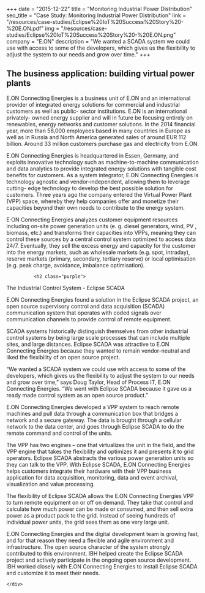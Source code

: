 +++
date = "2015-12-22"
title = "Monitoring Industrial Power Distribution"
seo_title = "Case Study: Monitoring Industrial Power Distribution"
link = "/resources/case-studies/Eclipse%20IoT%20Success%20Story%20-%20E.ON.pdf"
img = "/resources/case-studies/Eclipse%20IoT%20Success%20Story%20-%20E.ON.png"
company = "E.ON"
description = "We wanted a SCADA system we could use with access to some of the developers, which gives us the  flexibility to adjust the system to our needs and grow over time."
+++
<div class="row">
    <div class="col-md-12">
        <h2 class="purple">
    The business application: building virtual power plants
        </h2>
        <p>E.ON Connecting Energies is a business unit of E.ON and 
        an international provider of integrated energy solutions 
        for commercial and industrial customers as well as public-
        sector  institutions.  E.ON  is  an  international  privately-
        owned  energy  supplier  and  will  in  future  be  focusing  
        entirely  on  renewables,  energy  networks  and  customer  
        solutions. In the 2014 financial year, more than 58,000 
        employees based in many countries in Europe as well as 
        in Russia and North America generated sales of around 
        EUR 112 billion. Around 33 million customers purchase 
        gas and electricity from E.ON. 
        </p>
        <p>E.ON  Connecting  Energies  is  headquartered  in  Essen,  
        Germany,  and  exploits  innovative  technology  such  as  
        machine-to-machine communication and data analytics 
        to  provide  integrated  energy  solutions  with  tangible  
        cost  benefits  for  customers.  As  a  system  integrator, 
        E.ON  Connecting  Energies  is  technology  agnostic  and  
        vendor-independent, allowing them to leverage cutting-
        edge  technology  to  develop  the  best  possible  solution  
        for  customers.  Three  years  ago  the  company  entered  
        the  Virtual  Power  Plant  (VPP)  space,  whereby  they  help  
        companies offer and monetize their capacities beyond 
        their own needs to contribute to the energy system. 
        </p>
        <p>
        E·ON Connecting Energies analyzes customer equipment 
        resources including on-site power generation units (e. g. 
        diesel generators, wind, PV , biomass, etc.) and transforms 
        their  capacities  into  VPPs,  meaning  they  can  control  
        these sources by a central control system optimized to 
        access data 24/7. Eventually, they sell the excess energy 
        and capacity for the customer into the energy markets, 
        such  as  wholesale  markets  (e.g.  spot,  intraday),  reserve  
        markets  (primary,  secondary,  tertiary  reserve)  or  local  
        optimisation  (e.g.  peak  charge,  avoidance,  imbalance  
        optimisation).
        </p>

              <h2 class="purple">
The Industrial Control System - Eclipse SCADA
</h2>

<p>E.ON Connecting Energies found a solution in the Eclipse SCADA project, an open source supervisory control and data acquisition (SCADA) communication system that operates with coded signals over communication channels to provide control of remote equipment. </p>

<p>SCADA systems historically distinguish themselves from other industrial control systems by being large scale processes that can include multiple sites, and large distances. Eclipse SCADA was attractive to E.ON Connecting Energies because they wanted to remain vendor-neutral and liked the flexibility of an open source project.</p>

<p>“We wanted a SCADA system we could use with access to some of the developers, which gives us the flexibility to adjust the system to our needs and grow over time,” says Doug Taylor, Head of Process IT, E.ON Connecting Energies. “We went with Eclipse SCADA because it gave us a ready made control system as an open source product.”</p>

<p>E.ON Connecting Energies developed a VPP system to reach remote machines and pull data through a communication box that bridges a network and a secure gateway. The data is brought through a cellular network to the data center, and goes through Eclipse SCADA to do the remote command and control of the units.</p>

<p>The VPP has two engines – one that virtualizes the unit in the field, and the VPP engine that takes the flexibility and optimizes it and presents it to grid operators. Eclipse SCADA abstracts the various power generation units so they can talk to the VPP. With Eclipse SCADA, E.ON Connecting Energies helps customers integrate their hardware with their VPP business application for data acquisition, monitoring, data and event archival, visualization and value processing. </p>

<p>The flexibility of Eclipse SCADA allows the E.ON Connecting Energies VPP to turn remote equipment on or off on demand. They take that control and calculate how much power can be made or consumed, and then sell extra power as a product pack to the grid. Instead of seeing hundreds of individual power units, the grid sees them as one very large unit. </p>

<p>E.ON Connecting Energies and the digital development team is growing fast, and for that reason they need a flexible and agile environment and infrastructure. The open source character of the system strongly contributed to this environment. IBH helped create the Eclipse SCADA project and actively participate in the ongoing open source development. IBH worked closely with E.ON Connecting Energies to install Eclipse SCADA and customize it to meet their needs.</p>

    </div>
</div>